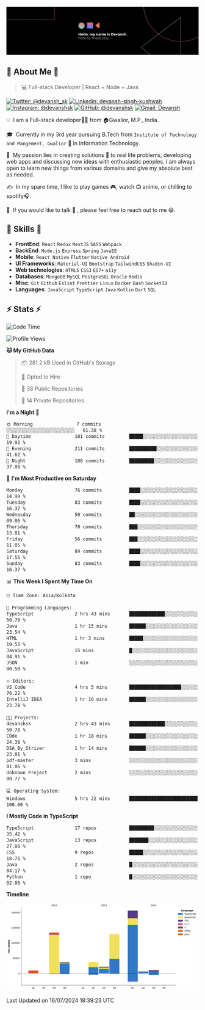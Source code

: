 ![Banner](./Devansh%20Singh%20Banner.png)

## 👋 About Me 👋

> 💻 Full-stack Developer | React + Node + Java

[![Twitter: @devansh_sk](https://img.shields.io/twitter/follow/devansh_sk?style=social)](https://twitter.com/devansh_sk)
[![Linkedin: devansh-singh-kushwah](https://img.shields.io/badge/-Devansh%20Singh%20Kushwah-blue?style=flat-square&logo=Linkedin&logoColor=white&link=https://www.linkedin.com/in/devanshsk/)](https://www.linkedin.com/in/devanshsk/)
[![Instagram: @devanshsk](https://img.shields.io/badge/-devanshsk-E4405F?style=flat-square&logo=instagram&logoColor=white)](https://instagram.com/devanshsk)
[![GitHub: @devanshsk](https://img.shields.io/github/followers/devanshsk?label=follow&style=social)](https://github.com/devanshsk)
[![Gmail: Devansh](https://img.shields.io/badge/Gmail-D14836?style=flat-square&logo=gmail&logoColor=white)](mailto:work.devanshsk@gmail.com)

💡 &nbsp;I am a Full-stack developer🧑‍💻 from 🏠Gwalior, M.P., India.

🎓 &nbsp;Currently in my 3rd year pursuing B.Tech from `Institute of Technology and Mangement, Gwalior` 🏫 in Information Technology.

🌱 &nbsp;My passion lies in creating solutions 🚩 to real life problems, developing web apps and discussing new ideas with enthusiastic peoples.
I am always open to learn new things from various domains and give my absolute best as needed.

✍️ &nbsp;In my spare time, I like to play games 🎮, watch 📺 anime, or chilling to spotify🎧.

💬 &nbsp;If you would like to talk 👋 , please feel free to reach out to me 😄.

##  🎉 Skills  🎉
- **FrontEnd**: `React` `Redux` `NextJS` `SASS` `Webpack`
- **BackEnd**: `Node.js` `Express` `Spring` `JavaEE`
- **Mobile**: `React Native` `Flutter` `Native Android`
- **UI Frameworks**: `Material-UI` `Bootstrap` `TailwindCSS` `Shadcn-UI`
- **Web technologies**: `HTML5` `CSS3` `ES7+` `a11y`
- **Databases**: `MongoDB` `MySQL` `PostgreSQL` `Oracle` `Redis`
- **Misc**: `Git` `Github` `Eslint` `Prettier` `Linux` `Docker` `Bash` `SocketIO`
- **Languages**: `JavaScript` `TypeScript` `Java` `Kotlin` `Dart` `SQL`

## ⚡ Stats ⚡
<!--START_SECTION:waka-->
![Code Time](http://img.shields.io/badge/Code%20Time-168%20hrs%2026%20mins-blue)

![Profile Views](http://img.shields.io/badge/Profile%20Views-15-blue)

**🐱 My GitHub Data** 

> 📦 281.2 kB Used in GitHub's Storage 
 > 
> 💼 Opted to Hire
 > 
> 📜 38 Public Repositories 
 > 
> 🔑 14 Private Repositories 
 > 
**I'm a Night 🦉** 

```text
🌞 Morning                7 commits           ░░░░░░░░░░░░░░░░░░░░░░░░░   01.38 % 
🌆 Daytime                101 commits         █████░░░░░░░░░░░░░░░░░░░░   19.92 % 
🌃 Evening                211 commits         ██████████░░░░░░░░░░░░░░░   41.62 % 
🌙 Night                  188 commits         █████████░░░░░░░░░░░░░░░░   37.08 % 
```
📅 **I'm Most Productive on Saturday** 

```text
Monday                   76 commits          ████░░░░░░░░░░░░░░░░░░░░░   14.99 % 
Tuesday                  83 commits          ████░░░░░░░░░░░░░░░░░░░░░   16.37 % 
Wednesday                50 commits          ██░░░░░░░░░░░░░░░░░░░░░░░   09.86 % 
Thursday                 70 commits          ███░░░░░░░░░░░░░░░░░░░░░░   13.81 % 
Friday                   56 commits          ███░░░░░░░░░░░░░░░░░░░░░░   11.05 % 
Saturday                 89 commits          ████░░░░░░░░░░░░░░░░░░░░░   17.55 % 
Sunday                   83 commits          ████░░░░░░░░░░░░░░░░░░░░░   16.37 % 
```


📊 **This Week I Spent My Time On** 

```text
🕑︎ Time Zone: Asia/Kolkata

💬 Programming Languages: 
TypeScript               2 hrs 43 mins       █████████████░░░░░░░░░░░░   50.70 % 
Java                     1 hr 15 mins        ██████░░░░░░░░░░░░░░░░░░░   23.54 % 
HTML                     1 hr 3 mins         █████░░░░░░░░░░░░░░░░░░░░   19.55 % 
JavaScript               15 mins             █░░░░░░░░░░░░░░░░░░░░░░░░   04.91 % 
JSON                     1 min               ░░░░░░░░░░░░░░░░░░░░░░░░░   00.50 % 

🔥 Editors: 
VS Code                  4 hrs 5 mins        ███████████████████░░░░░░   76.22 % 
IntelliJ IDEA            1 hr 16 mins        ██████░░░░░░░░░░░░░░░░░░░   23.78 % 

🐱‍💻 Projects: 
devanshsk                2 hrs 43 mins       █████████████░░░░░░░░░░░░   50.78 % 
COde                     1 hr 18 mins        ██████░░░░░░░░░░░░░░░░░░░   24.38 % 
DSA_By_Striver           1 hr 14 mins        ██████░░░░░░░░░░░░░░░░░░░   23.01 % 
pdf-master               3 mins              ░░░░░░░░░░░░░░░░░░░░░░░░░   01.06 % 
Unknown Project          2 mins              ░░░░░░░░░░░░░░░░░░░░░░░░░   00.77 % 

💻 Operating System: 
Windows                  5 hrs 22 mins       █████████████████████████   100.00 % 
```

**I Mostly Code in TypeScript** 

```text
TypeScript               17 repos            █████████░░░░░░░░░░░░░░░░   35.42 % 
JavaScript               13 repos            ███████░░░░░░░░░░░░░░░░░░   27.08 % 
CSS                      9 repos             █████░░░░░░░░░░░░░░░░░░░░   18.75 % 
Java                     2 repos             █░░░░░░░░░░░░░░░░░░░░░░░░   04.17 % 
Python                   1 repo              █░░░░░░░░░░░░░░░░░░░░░░░░   02.08 % 
```



**Timeline**

![Lines of Code chart](https://raw.githubusercontent.com/DevanshSK/DevanshSK/main/assets/bar_graph.png)


 Last Updated on 16/07/2024 18:39:23 UTC
<!--END_SECTION:waka-->
